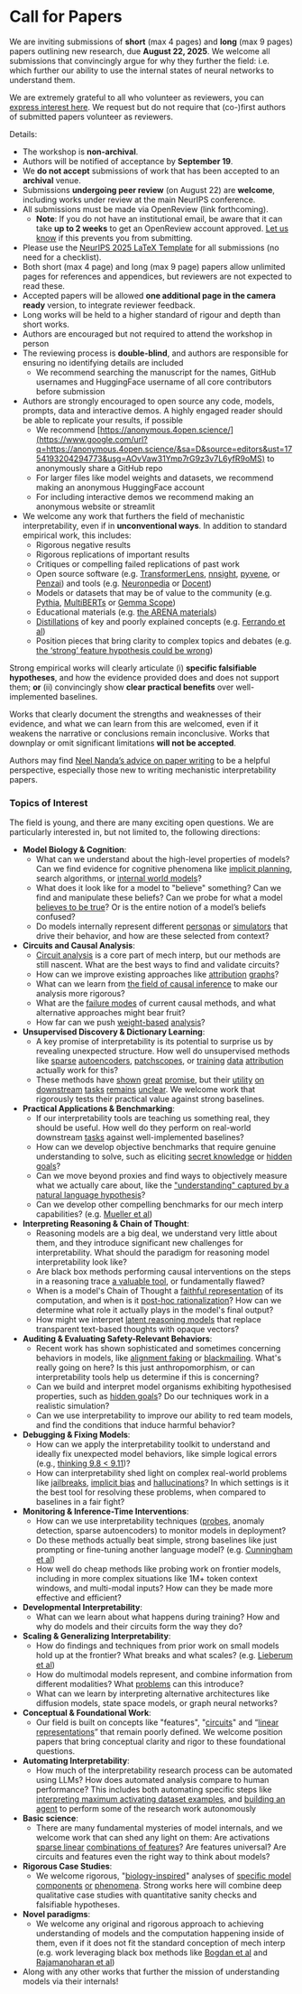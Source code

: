 # Call for Papers
We are inviting submissions of **short** (max 4 pages) and **long** (max 9 pages) papers outlining new research, due **August 22, 2025**. We welcome all submissions that convincingly argue for why they further the field: i.e. which further our ability to use the internal states of neural networks to understand them. 

We are extremely grateful to all who volunteer as reviewers, you can [express interest here](https://www.google.com/url?q=https://docs.google.com/forms/d/e/1FAIpQLSdiw1SJllzoTz_nqzDTzTOGb9DV3W_truQyh-WvYj_QGIi7Mg/viewform?usp%3Ddialog&sa=D&source=editors&ust=1754193204287262&usg=AOvVaw1XnSvedsyiX1rabd8zSUhg). We request but do not require that (co-)first authors of submitted papers volunteer as reviewers. 

Details: 
* The workshop is **non-archival**.
* Authors will be notified of acceptance by **September 19**.
* We **do not accept** submissions of work that has been accepted to an **archival** venue.
* Submissions **undergoing peer review** (on August 22) are **welcome**, including works under review at the main NeurIPS conference.
* All submissions must be made via OpenReview (link forthcoming).
  * **Note**: If you do not have an institutional email, be aware that it can take **up to 2 weeks** to get an OpenReview account approved. [Let us know](mailto:neurips2025@mechinterpworkshop.com) if this prevents you from submitting.
* Please use the [NeurIPS 2025 LaTeX Template](https://www.google.com/url?q=https://media.neurips.cc/Conferences/NeurIPS2025/Styles.zip&sa=D&source=editors&ust=1754193204291120&usg=AOvVaw05-tnrd0Ws5zQXc-Nnra-t) for all submissions (no need for a checklist).
* Both short (max 4 page) and long (max 9 page) papers allow unlimited pages for references and appendices, but reviewers are not expected to read these.
* Accepted papers will be allowed **one additional page in the camera ready** version, to integrate reviewer feedback.
* Long works will be held to a higher standard of rigour and depth than short works.
* Authors are encouraged but not required to attend the workshop in person
* The reviewing process is **double-blind**, and authors are responsible for ensuring no identifying details are included
  * We recommend searching the manuscript for the names, GitHub usernames and HuggingFace username of all core contributors before submission
* Authors are strongly encouraged to open source any code, models, prompts, data and interactive demos. A highly engaged reader should be able to replicate your results, if possible
  * We recommend [https://anonymous.4open.science/](https://www.google.com/url?q=https://anonymous.4open.science/&sa=D&source=editors&ust=1754193204294773&usg=AOvVaw31Ymp7rG9z3v7L6yfR9oMS) to anonymously share a GitHub repo
  * For larger files like model weights and datasets, we recommend making an anonymous HuggingFace account
  * For including interactive demos we recommend making an anonymous website or streamlit
* We welcome any work that furthers the field of mechanistic interpretability, even if in **unconventional ways**. In addition to standard empirical work, this includes:
  * Rigorous negative results
  * Rigorous replications of important results
  * Critiques or compelling failed replications of past work
  * Open source software (e.g. [TransformerLens](https://www.google.com/url?q=https://github.com/neelnanda-io/TransformerLens&sa=D&source=editors&ust=1754193204297248&usg=AOvVaw06CJ8EYPHQb1wnZOvSXxhG), [nnsight](https://www.google.com/url?q=https://github.com/ndif-team/nnsight&sa=D&source=editors&ust=1754193204297531&usg=AOvVaw0nap6q7CTSIyBwMkpeq0w2), [pyvene](https://www.google.com/url?q=https://github.com/stanfordnlp/pyvene/tree/main/pyvene/models/mlp&sa=D&source=editors&ust=1754193204297816&usg=AOvVaw3kuzFt_untDqICXI4j-93p), or [Penzai](https://www.google.com/url?q=https://github.com/google-deepmind/penzai&sa=D&source=editors&ust=1754193204298053&usg=AOvVaw3HGVq17bVol8idsEeYkPKL)) and tools (e.g. [Neuronpedia](https://www.google.com/url?q=http://neuronpedia.org&sa=D&source=editors&ust=1754193204298300&usg=AOvVaw3ATgD5unreGf66rMQ08N4n) or [Docent](https://www.google.com/url?q=https://transluce.org/introducing-docent&sa=D&source=editors&ust=1754193204298559&usg=AOvVaw3SZmM7zScF0F75ksgZv8Ep))
  * Models or datasets that may be of value to the community (e.g. [Pythia](https://www.google.com/url?q=https://arxiv.org/abs/2304.01373&sa=D&source=editors&ust=1754193204299003&usg=AOvVaw14FlQLf2-6XJ6ro_4_n3ym), [MultiBERTs](https://www.google.com/url?q=https://arxiv.org/abs/2106.16163&sa=D&source=editors&ust=1754193204299299&usg=AOvVaw2rUcEZzhqF2oWE6fknLBiP) or [Gemma Scope](https://www.google.com/url?q=https://arxiv.org/abs/2408.05147&sa=D&source=editors&ust=1754193204299531&usg=AOvVaw1URWJAoJY4Cfu8Pl0LqQTd))
  * Educational materials (e.g. [the ARENA materials](https://www.google.com/url?q=https://arena3-chapter1-transformer-interp.streamlit.app/&sa=D&source=editors&ust=1754193204299995&usg=AOvVaw1bOAIgLdixUmMqFKRH5K2-))
  * [Distillations](https://www.google.com/url?q=https://distill.pub/2017/research-debt/&sa=D&source=editors&ust=1754193204300277&usg=AOvVaw2MdwsWFG62IJwj3ad6fCGM) of key and poorly explained concepts (e.g. [Ferrando et al](https://www.google.com/url?q=https://arxiv.org/abs/2405.00208&sa=D&source=editors&ust=1754193204300609&usg=AOvVaw0EUcUt6Oe_Lq6MFNboulcq))
  * Position pieces that bring clarity to complex topics and debates (e.g. [the ‘strong’ feature hypothesis could be wrong](https://www.google.com/url?q=https://www.alignmentforum.org/posts/tojtPCCRpKLSHBdpn/the-strong-feature-hypothesis-could-be-wrong&sa=D&source=editors&ust=1754193204301273&usg=AOvVaw016-zj3sWEQZ40WXCVXLtr))

Strong empirical works will clearly articulate (i) **specific falsifiable hypotheses**, and how the evidence provided does and does not support them; **or** (ii) convincingly show **clear practical benefits** over well-implemented baselines. 

Works that clearly document the strengths and weaknesses of their evidence, and what we can learn from this are welcomed, even if it weakens the narrative or conclusions remain inconclusive. Works that downplay or omit significant limitations **will not be accepted**. 

Authors may find [Neel Nanda’s advice on paper writing](https://www.google.com/url?q=https://www.alignmentforum.org/posts/eJGptPbbFPZGLpjsp/highly-opinionated-advice-on-how-to-write-ml-papers&sa=D&source=editors&ust=1754193204304029&usg=AOvVaw1cXQRgf_9jaB5YLgqoIKhZ) to be a helpful perspective, especially those new to writing mechanistic interpretability papers. 
### Topics of Interest
The field is young, and there are many exciting open questions. We are particularly interested in, but not limited to, the following directions: 
* **Model Biology & Cognition**:
  * What can we understand about the high-level properties of models? Can we find evidence for cognitive phenomena like [implicit planning](https://www.google.com/url?q=https://transformer-circuits.pub/2025/attribution-graphs/biology.html%23dives-poems&sa=D&source=editors&ust=1754193204305861&usg=AOvVaw1sJXnVBHZp6reQbZmarE7v), search algorithms, or [internal world models](https://www.google.com/url?q=https://arxiv.org/abs/2210.13382&sa=D&source=editors&ust=1754193204306170&usg=AOvVaw2L9dR2H42mVUxX1AGeMCCN)?
  * What does it look like for a model to "believe" something? Can we find and manipulate these beliefs? Can we probe for what a model [believes to be true](https://www.google.com/url?q=https://arxiv.org/abs/2310.06824&sa=D&source=editors&ust=1754193204306841&usg=AOvVaw1BkdznF13C6rkKZoxSTZYC)? Or is the entire notion of a model’s beliefs confused?
  * Do models internally represent different [personas](https://www.google.com/url?q=https://arxiv.org/abs/2406.12094&sa=D&source=editors&ust=1754193204307368&usg=AOvVaw0-MIAQj5Q4apbetOLg4KcD) or [simulators](https://www.google.com/url?q=https://www.nature.com/articles/s41586-023-06647-8&sa=D&source=editors&ust=1754193204307573&usg=AOvVaw1M4s7rIPKctoJoGjf89ljU) that drive their behavior, and how are these selected from context?
* **Circuits and Causal Analysis**:
  * [Circuit analysis](https://www.google.com/url?q=https://distill.pub/2020/circuits/zoom-in/&sa=D&source=editors&ust=1754193204308326&usg=AOvVaw2zj7t5qlxpviLTtaXE5BX0) is a core part of mech interp, but our methods are still nascent. What are the best ways to find and validate circuits?
  * How can we improve existing approaches like [attribution](https://www.google.com/url?q=https://arxiv.org/abs/2406.11944&sa=D&source=editors&ust=1754193204309158&usg=AOvVaw2cAlG3Mw9Q3H4CAYUUNUp0) [graphs](https://www.google.com/url?q=https://transformer-circuits.pub/2025/attribution-graphs/methods.html&sa=D&source=editors&ust=1754193204309464&usg=AOvVaw2kwzxhb00o_SuZViYTxQHC)?
  * What can we learn from [the field of causal inference](https://www.google.com/url?q=https://arxiv.org/abs/2407.04690&sa=D&source=editors&ust=1754193204309891&usg=AOvVaw3RR8nKlZh7wdzSd_ReTIj2) to make our analysis more rigorous?
  * What are the [failure modes](https://www.google.com/url?q=https://arxiv.org/abs/2307.15771&sa=D&source=editors&ust=1754193204310317&usg=AOvVaw0fijN8mxw6rnvYP6smqBfg) of current causal methods, and what alternative approaches might bear fruit?
  * How far can we push [weight-based](https://www.google.com/url?q=https://arxiv.org/abs/2301.05217&sa=D&source=editors&ust=1754193204310807&usg=AOvVaw0M49wX2skOsWGJcyspyI5q) [analysis](https://www.google.com/url?q=https://arxiv.org/abs/2410.08417&sa=D&source=editors&ust=1754193204310996&usg=AOvVaw38OVIxMzvmO8_1XhkzyfOx)?
* **Unsupervised Discovery & Dictionary Learning**:
  * A key promise of interpretability is its potential to surprise us by revealing unexpected structure. How well do unsupervised methods like [sparse](https://www.google.com/url?q=https://arxiv.org/abs/2103.15949&sa=D&source=editors&ust=1754193204311964&usg=AOvVaw2hO8Cx-EVsIS0MBKblzEPR) [autoencoders](https://www.google.com/url?q=https://transformer-circuits.pub/2023/monosemantic-features&sa=D&source=editors&ust=1754193204312229&usg=AOvVaw1v4krc8Us8LVnvLLDm41br), [patch](https://www.google.com/url?q=https://arxiv.org/abs/2401.06102&sa=D&source=editors&ust=1754193204312387&usg=AOvVaw3Cbq9DQtBMAgXbc-DaK1jm)[scopes](https://www.google.com/url?q=https://arxiv.org/abs/2403.10949v2&sa=D&source=editors&ust=1754193204312523&usg=AOvVaw3ULsoxDW9rV_auTxCBiKOy), or [training](https://www.google.com/url?q=https://proceedings.mlr.press/v70/koh17a?ref%3Dhttps://githubhelp.com&sa=D&source=editors&ust=1754193204312768&usg=AOvVaw0-dMkk0DXXpc-OWBicAE1B) [data](https://www.google.com/url?q=https://arxiv.org/abs/2308.03296&sa=D&source=editors&ust=1754193204312926&usg=AOvVaw1985mmmVbgo1IXlveoF3Pl) [attribution](https://www.google.com/url?q=https://arxiv.org/abs/2205.11482&sa=D&source=editors&ust=1754193204313120&usg=AOvVaw0dajsujtRM27tdrWvR-rFt) actually work for this?
  * These methods have [shown](https://www.google.com/url?q=https://transformer-circuits.pub/2024/scaling-monosemanticity/index.html&sa=D&source=editors&ust=1754193204313582&usg=AOvVaw2qNSlHwIgZVLH0w3zYys6P) [great](https://www.google.com/url?q=https://transformer-circuits.pub/2025/attribution-graphs/biology.html&sa=D&source=editors&ust=1754193204313845&usg=AOvVaw1oHs903aPl5_CuuCxxsJhg) [promise](https://www.google.com/url?q=https://arxiv.org/abs/2503.10965&sa=D&source=editors&ust=1754193204314065&usg=AOvVaw0RkMCeafjOsFNrh-Omgghh), but their [utility](https://www.google.com/url?q=https://arxiv.org/abs/2502.16681&sa=D&source=editors&ust=1754193204314301&usg=AOvVaw3KptMsUUWlacH17C07qdbg) [on](https://www.google.com/url?q=https://www.tilderesearch.com/blog/sieve&sa=D&source=editors&ust=1754193204314496&usg=AOvVaw19gueRE3LQ5jF1myHqUIeQ) [downstream](https://www.google.com/url?q=https://arxiv.org/abs/2501.17148&sa=D&source=editors&ust=1754193204314695&usg=AOvVaw09wLI9SNDah31eqBtibud7) [tasks](https://www.google.com/url?q=https://transformer-circuits.pub/2024/features-as-classifiers/index.html&sa=D&source=editors&ust=1754193204314935&usg=AOvVaw1ntqJfOqn_lhxuxU5Ue9JK) [remains](https://www.google.com/url?q=https://arxiv.org/abs/2502.04382&sa=D&source=editors&ust=1754193204315101&usg=AOvVaw1a6oPjTx-DYXynINof3Sfz) [unclear](https://www.google.com/url?q=https://www.alignmentforum.org/posts/4uXCAJNuPKtKBsi28/negative-results-for-saes-on-downstream-tasks&sa=D&source=editors&ust=1754193204315410&usg=AOvVaw37r8_jPX7gQ1FK-wEzSqoD). We welcome work that rigorously tests their practical value against strong baselines.
* **Practical Applications & Benchmarking**:
  * If our interpretability tools are teaching us something real, they should be useful. How well do they perform on real-world downstream [tasks](https://www.google.com/url?q=https://www.lesswrong.com/posts/wGRnzCFcowRCrpX4Y/downstream-applications-as-validation-of-interpretability&sa=D&source=editors&ust=1754193204316796&usg=AOvVaw0eY1gI3lI5A0Y96I8Z6ugJ) against well-implemented baselines?
  * How can we develop objective benchmarks that require genuine understanding to solve, such as eliciting [secret knowledge](https://www.google.com/url?q=https://arxiv.org/abs/2505.14352&sa=D&source=editors&ust=1754193204317477&usg=AOvVaw2BvKYb-TqBRoQvE-9Z6575) or [hidden goals](https://www.google.com/url?q=https://arxiv.org/abs/2503.10965&sa=D&source=editors&ust=1754193204317663&usg=AOvVaw0M4bur_xjKKkkPSr5ptvBJ)?
  * Can we move beyond proxies and find ways to objectively measure what we actually care about, like the ["understanding" captured by a natural language hypothesis](https://www.google.com/url?q=https://arxiv.org/abs/2502.04382&sa=D&source=editors&ust=1754193204318367&usg=AOvVaw1_p4cXis4gKjC84LPCEH81)?
  * Can we develop other compelling benchmarks for our mech interp capabilities? (e.g. [Mueller et al](https://www.google.com/url?q=https://arxiv.org/abs/2504.13151&sa=D&source=editors&ust=1754193204318900&usg=AOvVaw1VZvLudoxRYSAjhb4JIijU))
* **Interpreting Reasoning & Chain of Thought**:
  * Reasoning models are a big deal, we understand very little about them, and they introduce significant new challenges for interpretability. What should the paradigm for reasoning model interpretability look like?
  * Are black box methods performing causal interventions on the steps in a reasoning trace [a valuable tool](https://www.google.com/url?q=https://arxiv.org/abs/2506.19143&sa=D&source=editors&ust=1754193204320505&usg=AOvVaw3eMyt7LYBQcAaCQFwDdJY3), or fundamentally flawed?
  * When is a model's Chain of Thought a [faithful representation](https://www.google.com/url?q=https://arxiv.org/abs/2305.04388&sa=D&source=editors&ust=1754193204321047&usg=AOvVaw2qKJ0jfMgWf0wGYKMUBSlN) of its computation, and when is it [post-hoc rationalization](https://www.google.com/url?q=https://arxiv.org/abs/2503.08679&sa=D&source=editors&ust=1754193204321347&usg=AOvVaw0jvrS9xUoqnES3aIk0dy6L)? How can we determine what role it actually plays in the model's final output?
  * How might we interpret [latent reasoning models](https://www.google.com/url?q=https://arxiv.org/abs/2412.06769&sa=D&source=editors&ust=1754193204321927&usg=AOvVaw1k1ALZCeWf3DcTMAAPv8LN) that replace transparent text-based thoughts with opaque vectors?
* **Auditing & Evaluating Safety-Relevant Behaviors**:
  * Recent work has shown sophisticated and sometimes concerning behaviors in models, like [alignment faking](https://www.google.com/url?q=https://arxiv.org/abs/2412.14093&sa=D&source=editors&ust=1754193204322944&usg=AOvVaw3wqkW6hjcGrD8_r_LwBSDZ) or [blackmailing](https://www.google.com/url?q=https://www.anthropic.com/research/agentic-misalignment&sa=D&source=editors&ust=1754193204323244&usg=AOvVaw0_Wny9i_7ayfj7Jlue6Ar2). What's really going on here? Is this just anthropomorphism, or can interpretability tools help us determine if this is concerning?
  * Can we build and interpret model organisms exhibiting hypothesised properties, such as [hidden goals](https://www.google.com/url?q=https://arxiv.org/abs/2503.10965&sa=D&source=editors&ust=1754193204324324&usg=AOvVaw3jVzn8KEl0gAJQgw1s7rx9)? Do our techniques work in a realistic simulation?
  * Can we use interpretability to improve our ability to red team models, and find the conditions that induce harmful behavior?
* **Debugging & Fixing Models**:
  * How can we apply the interpretability toolkit to understand and ideally fix unexpected model behaviors, like simple logical errors (e.g., [thinking 9.8 < 9.11](https://www.google.com/url?q=https://transluce.org/observability-interface&sa=D&source=editors&ust=1754193204325936&usg=AOvVaw0GwITceXFjOjLSXl_gwwN5))?
  * How can interpretability shed light on complex real-world problems like [jailbreaks](https://www.google.com/url?q=https://transformer-circuits.pub/2025/attribution-graphs/biology.html%23dives-jailbreak&sa=D&source=editors&ust=1754193204326533&usg=AOvVaw3Gf8lwJxUI2oA-L29Hd6pF), [implicit bias](https://www.google.com/url?q=https://arxiv.org/abs/2506.10922&sa=D&source=editors&ust=1754193204326785&usg=AOvVaw1L5WGnzk0TIEjKE4jWkPcp) and [hallucinations](https://www.google.com/url?q=https://arxiv.org/abs/2411.14257&sa=D&source=editors&ust=1754193204327073&usg=AOvVaw3zMRR-QguSMl0WCMZsqPq4)? In which settings is it the best tool for resolving these problems, when compared to baselines in a fair fight?
* **Monitoring & Inference-Time Interventions**:
  * How can we use interpretability techniques ([probes](https://www.google.com/url?q=https://arxiv.org/abs/2102.12452&sa=D&source=editors&ust=1754193204328300&usg=AOvVaw2tT_4VkZojLeIKSOzNsRfJ), anomaly detection, sparse autoencoders) to monitor models in deployment?
  * Do these methods actually beat simple, strong baselines like just prompting or fine-tuning another language model? (e.g. [Cunningham et al](https://www.google.com/url?q=https://alignment.anthropic.com/2025/cheap-monitors/&sa=D&source=editors&ust=1754193204329488&usg=AOvVaw2tequg3SelENjwg0IqNY6C))
  * How well do cheap methods like probing work on frontier models, including in more complex situations like 1M+ token context windows, and multi-modal inputs? How can they be made more effective and efficient?
* **Developmental Interpretability**:
  * What can we learn about what happens during training? How and why do models and their circuits form the way they do?
* **Scaling & Generalizing Interpretability**:
  * How do findings and techniques from prior work on small models hold up at the frontier? What breaks and what scales? (e.g. [Lieberum et al](https://www.google.com/url?q=https://arxiv.org/abs/2307.09458&sa=D&source=editors&ust=1754193204332544&usg=AOvVaw1eBPQzluwWQv_sar-Ohc0m))
  * How do multimodal models represent, and combine information from different modalities? What [problems](https://www.google.com/url?q=https://openreview.net/pdf?id%3DVUhRdZp8ke&sa=D&source=editors&ust=1754193204333292&usg=AOvVaw1haCf8R2eg7EKEHUzOdrnS) can this introduce?
  * What can we learn by interpreting alternative architectures like diffusion models, state space models, or graph neural networks?
* **Conceptual & Foundational Work**:
  * Our field is built on concepts like "features", "[circuits](https://www.google.com/url?q=https://distill.pub/2020/circuits/zoom-in/&sa=D&source=editors&ust=1754193204334609&usg=AOvVaw0YJQXrwGkbcfDGCgRL8ZKD)" and “[linear representations](https://www.google.com/url?q=https://transformer-circuits.pub/2024/july-update/index.html%23linear-representations&sa=D&source=editors&ust=1754193204334996&usg=AOvVaw2VR_vfoaplSEMO5Ffjw8Bd)” that remain poorly defined. We welcome position papers that bring conceptual clarity and rigor to these foundational questions.
* **Automating Interpretability**:
  * How much of the interpretability research process can be automated using LLMs? How does automated analysis compare to human performance? This includes both automating specific steps like [interpreting maximum activating dataset examples](https://www.google.com/url?q=https://openaipublic.blob.core.windows.net/neuron-explainer/paper/index.html&sa=D&source=editors&ust=1754193204336993&usg=AOvVaw31ebOlzBRl_fUhBtq2BND9), and [building an agent](https://www.google.com/url?q=https://arxiv.org/abs/2404.14394&sa=D&source=editors&ust=1754193204337318&usg=AOvVaw3NcZ2vS0S1c49Z2U974a-f) to perform some of the research work autonomously
* **Basic science**:
  * There are many fundamental mysteries of model internals, and we welcome work that can shed any light on them: Are activations [sparse linear](https://www.google.com/url?q=https://arxiv.org/abs/1601.03764&sa=D&source=editors&ust=1754193204338510&usg=AOvVaw3VjCGPuq3uXkxk9zV2_-Sl) [combinations of features](https://www.google.com/url?q=https://transformer-circuits.pub/2022/toy_model/index.html&sa=D&source=editors&ust=1754193204338806&usg=AOvVaw2IFZbC-PtjRXIyrvMAkBUW)? Are features universal? Are circuits and features even the right way to think about models?
* **Rigorous Case Studies**:
  * We welcome rigorous, "[biology-inspired](https://www.google.com/url?q=https://distill.pub/2020/circuits/curve-circuits/&sa=D&source=editors&ust=1754193204340020&usg=AOvVaw1oCzNJpQa5UjDTDof7fmTF)" analyses of [specific model](https://www.google.com/url?q=https://arxiv.org/abs/2310.04625&sa=D&source=editors&ust=1754193204340280&usg=AOvVaw1NMvUA27iYiF24s3A8uUXZ) [components](https://www.google.com/url?q=https://transformer-circuits.pub/2024/scaling-monosemanticity/index.html&sa=D&source=editors&ust=1754193204340515&usg=AOvVaw3Ac8haC0-OVlwQB0XB8HEB) [or](https://www.google.com/url?q=https://arxiv.org/abs/2305.01610&sa=D&source=editors&ust=1754193204340718&usg=AOvVaw2khPQkDasVK19_IpChz4UG) [phenomena](https://www.google.com/url?q=https://arxiv.org/abs/2306.09346&sa=D&source=editors&ust=1754193204340993&usg=AOvVaw1GtxxDsqUho0l3Jib18tPX). Strong works here will combine deep qualitative case studies with quantitative sanity checks and falsifiable hypotheses.
* **Novel paradigms**:
  * We welcome any original and rigorous approach to achieving understanding of models and the computation happening inside of them, even if it does not fit the standard conception of mech interp (e.g. work leveraging black box methods like [Bogdan et al](https://www.google.com/url?q=https://arxiv.org/abs/2506.19143&sa=D&source=editors&ust=1754193204342646&usg=AOvVaw0w7cldj6gziM9LnAW2fvM_) and [Rajamanoharan et al](https://www.google.com/url?q=https://www.alignmentforum.org/posts/wnzkjSmrgWZaBa2aC/self-preservation-or-instruction-ambiguity-examining-the&sa=D&source=editors&ust=1754193204343139&usg=AOvVaw38px-jf_f6nLrZGM5a4rY0))
* Along with any other works that further the mission of understanding models via their internals!